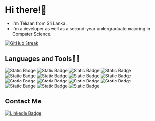 # Hi there!👋 
- I'm Tehaan from Sri Lanka.
- I'm a developer as well as a second-year undergraduate majoring in Computer Science.

[![GitHub Streak](https://github-readme-streak-stats-pi-eight.vercel.app?user=tehaandev&theme=shadow-purple&hide_border=true&date_format=M%20j%5B%2C%20Y%5D&hide_total_contributions=true)](https://git.io/streak-stats)

## Languages and Tools🧑‍💻

![Static Badge](https://img.shields.io/badge/Node.js-%23339933?style=flat-square&logo=node.js&logoColor=white)
![Static Badge](https://img.shields.io/badge/Next.js-%23000000?logo=nextdotjs)
![Static Badge](https://img.shields.io/badge/React.js%20-%20%2361DAFB?style=flat-square&logo=react&logoColor=%23fff)
![Static Badge](https://img.shields.io/badge/Vite-%23646CFF?style=flat-square&logo=vite&logoColor=%23fff)
![Static Badge](https://img.shields.io/badge/Angular-%23C3002F?style=flat-square&logo=angular&logoColor=white)
![Static Badge](https://img.shields.io/badge/Ionic-%233880FF?style=flat-square&logo=ionic&logoColor=white)
![Static Badge](https://img.shields.io/badge/C%23-%23512BD4?style=flat-square&logo=C%23&logoColor=white)
![Static Badge](https://img.shields.io/badge/Alpine.js-%238BC0D0?style=flat-square&logo=alpine.js&logoColor=white)
![Static Badge](https://img.shields.io/badge/PHP-%23777BB4?style=flat-square&logo=php&logoColor=white)
![Static Badge](https://img.shields.io/badge/HTML5-%23E34F26?style=flat-square&logo=html5&logoColor=white)
![Static Badge](https://img.shields.io/badge/CSS3-%231572B6?style=flat-square&logo=css3&logoColor=white)
![Static Badge](https://img.shields.io/badge/JavaScript-%23F7DF1E?style=flat-square&logo=javascript&logoColor=white)
![Static Badge](https://img.shields.io/badge/TypeScript-%233178C6?style=flat-square&logo=typescript&logoColor=%23fff)
![Static Badge](https://img.shields.io/badge/SQLite-%23003B57?style=flat-square&logo=sqlite&logoColor=white)
![Static Badge](https://img.shields.io/badge/Tailwind-%23fff?style=flat-square&logo=tailwindcss&logoColor=%23fff&labelColor=%2306B6D4&color=%2306B6D4)

## Contact Me
[![LinkedIn Badge](https://img.shields.io/badge/LinkedIn-blue?style=flat-square&logo=LinkedIn&link=https%3A%2F%2Fwww.linkedin.com%2Fin%2Ftehaan-perera%2F)](https://www.linkedin.com/in/tehaan-perera/)

